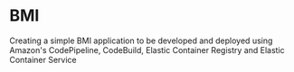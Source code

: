 # BMI
Creating a simple BMI application to be developed and deployed using Amazon's CodePipeline, CodeBuild, Elastic Container Registry and Elastic Container Service
